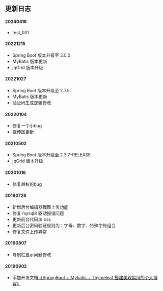 ## 更新日志

#### 20240418

- test_001

#### 20221215

- Spring Boot 版本升级至 3.0.0
- MyBatis 版本更新
- jqGrid 版本升级

#### 20221027

* Spring Boot 版本升级至 2.7.5
* MyBatis 版本更新
* 验证码生成逻辑修改

#### 20220104

* 修复一个小bug
* 宣传图更新

#### 20210502

* Spring Boot 版本升级至 2.3.7-RELEASE
* jqGrid 版本升级

#### 20201016

* 修复越权的bug

#### 20190729

* 新增后台编辑器截图上传功能
* 修复 mysql8 驱动报错问题
* 更新前台代码块 css
* 更新后台密码验证规则为：字母、数字、特殊字符组合
* 修复文件上传异常

#### 20190807

* 导航栏显示问题修改

#### 20190902

* 添加开发文档[《SpringBoot + Mybatis + Thymeleaf 搭建美观实用的个人博客》](https://www.shiyanlou.com/courses/1367)
